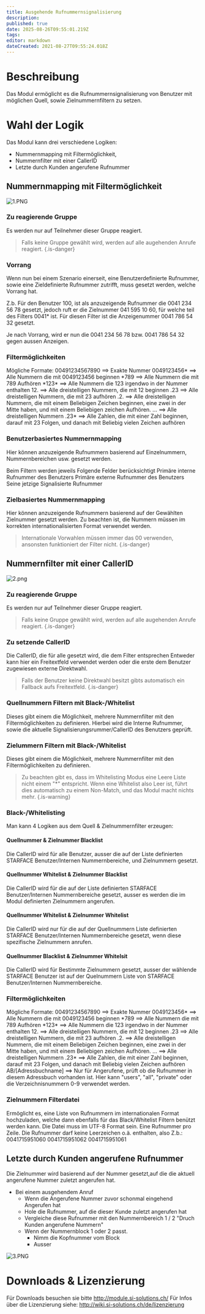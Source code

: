 ```yaml
---
title: Ausgehende Rufnummernsignalisierung
description: 
published: true
date: 2025-08-26T09:55:01.219Z
tags: 
editor: markdown
dateCreated: 2021-08-27T09:55:24.018Z
---
```


# Beschreibung
Das Modul ermöglicht es die Rufnummernsignalisierung von Benutzer mit möglichen Quell, sowie Zielnummernfiltern zu setzen.

# Wahl der Logik
Das Modul kann drei verschiedene Logiken: 
- Nummernmapping mit Filtermöglichkeit,
- Nummernfilter mit einer CallerID
- Letzte durch Kunden angerufene Rufnummer

## Nummernmapping mit Filtermöglichkeit

![1.PNG](/uploads/zielabhaengige-rufnummernsignalisierung/1.PNG)

### Zu reagierende Gruppe
Es werden nur auf Teilnehmer dieser Gruppe reagiert.

> Falls keine Gruppe gewählt wird, werden auf alle augehenden Anrufe reagiert.
{.is-danger}

### Vorrang
Wenn nun bei einem Szenario einerseit, eine Benutzerdefinierte Rufnummer, sowie eine Zieldefinierte Rufnummer zutrifft, muss gesetzt werden, welche Vorrang hat.

Z.b.
Für den Benutzer 100, ist als anzuzeigende Rufnummer die 0041 234 56 78 gesetzt, jedoch ruft er die Zielnummer 041 595 10 60, für welche teil des Filters 0041* ist. Für diesen Filter ist die Anzeigenummer 0041 786 54 32 gesetzt.

Je nach Vorrang, wird er nun die 0041 234 56 78 bzw. 0041 786 54 32 gegen aussen Anzeigen.

### Filtermöglichkeiten
Mögliche Formate:
00491234567890 ==> Exakte Nummer
0049123456\* ==> Alle Nummern die mit 0049123456 beginnen
\*789 ==> Alle Nummern die mit 789 Aufhören
\*123\* ==> Alle Nummern die 123 irgendwo in der Nummer enthalten
12. ==> Alle dreistelligen Nummern, die mit 12 beginnen
.23 ==> Alle dreistelligen Nummern, die mit 23 aufhören
.2. ==> Alle dreistelligen Nummern, die mit einem Beliebigen Zeichen beginnen, eine zwei in der Mitte haben, und mit einem Beliebigen zeichen Aufhören.
... ==> Alle dreistelligen Nummern
.23\* ==> Alle Zahlen, die mit einer Zahl beginnen, darauf mit 23 Folgen, und danach mit Beliebig vielen Zeichen aufhören 

### Benutzerbasiertes Nummernmapping
Hier können anzuzeigende Rufnummern basierend auf Einzelnummern, Nummernbereichen usw. gesetzt werden.

Beim Filtern werden jeweils Folgende Felder berücksichtigt
Primäre interne Rufnummer des Benutzers
Primäre externe Rufnummer des Benutzers
Seine jetzige Signalisierte Rufnummer

### Zielbasiertes Nummernmapping
Hier können anzuzeigende Rufnummern basierend auf der Gewählten Zielnummer gesetzt werden.
Zu beachten ist, die Nummern müssen im korrekten internationalisierten Format verwendet werden.
> Internationale Vorwahlen müssen immer das 00 verwenden, ansonsten funktioniert der Filter nicht.
{.is-danger}

## Nummernfilter mit einer CallerID
![2.png](/uploads/zielabhaengige-rufnummernsignalisierung/2.png)

### Zu reagierende Gruppe
Es werden nur auf Teilnehmer dieser Gruppe reagiert.

> Falls keine Gruppe gewählt wird, werden auf alle augehenden Anrufe reagiert.
{.is-danger}

### Zu setzende CallerID
Die CallerID, die für alle gesetzt wird, die dem Filter entsprechen
Entweder kann hier ein Freitextfeld verwendet werden oder die erste dem Benutzer zugewiesen externe Direktwahl.

> Falls der Benutzer keine Direktwahl besitzt gibts automatisch ein Fallback aufs Freitextfeld.
{.is-danger}


### Quellnummern Filtern mit Black-/Whitelist
Dieses gibt einem die Möglichkeit, mehrere Nummernfilter mit den Filtermöglichkeiten zu definieren.
Hierbei wird die Interne Rufnummer, sowie die aktuelle Signalisierungsrummer/CallerID des Benutzers geprüft.

### Zielummern Filtern mit Black-/Whitelist
Dieses gibt einem die Möglichkeit, mehrere Nummernfilter mit den Filtermöglichkeiten zu definieren.

> Zu beachten gibt es, dass im Whitelisting Modus eine Leere Liste nicht einem "\*" entspricht. Wenn eine Whitelist also Leer ist, führt dies automatisch zu einem Non-Match, und das Modul macht nichts mehr.
{.is-warning}


### Black-/Whitelisting
Man kann 4 Logiken aus dem Quell & Zielnummernfilter erzeugen:

#### Quellnummer & Zielnummer Blacklist
Die CallerID wird für alle Benutzer, ausser die auf der Liste definierten STARFACE Benutzer/Internen Nummernbereiche, und Zielnummern gesetzt.

#### Quellnummer Whitelist & Zielnummer Blacklist
Die CallerID wird für die auf der Liste definierten STARFACE Benutzer/Internen Nummernbereiche gesetzt, ausser es werden die im Modul definierten Zielnummern angerufen.

#### Quellnummer Whitelist & Zielnummer Whitelist
Die CallerID wird nur für die auf der Quellnummern Liste definierten STARFACE Benutzer/Internen Nummernbereiche gesetzt, wenn diese spezifische Zielnummern anrufen.

#### Quellnummer Blacklist & Zielnummer Whitelsit
Die CallerID wird für Bestimmte Zielnummern gesetzt, ausser der wählende STARFACE Benutzer ist auf der Quelnummern Liste von STARFACE Benutzer/Internen Nummernbereiche.

### Filtermöglichkeiten
Mögliche Formate:
00491234567890 ==> Exakte Nummer
0049123456\* ==> Alle Nummern die mit 0049123456 beginnen
\*789 ==> Alle Nummern die mit 789 Aufhören
\*123\* ==> Alle Nummern die 123 irgendwo in der Nummer enthalten
12. ==> Alle dreistelligen Nummern, die mit 12 beginnen
.23 ==> Alle dreistelligen Nummern, die mit 23 aufhören
.2. ==> Alle dreistelligen Nummern, die mit einem Beliebigen Zeichen beginnen, eine zwei in der Mitte haben, und mit einem Beliebigen zeichen Aufhören.
... ==> Alle dreistelligen Nummern
.23\* ==> Alle Zahlen, die mit einer Zahl beginnen, darauf mit 23 Folgen, und danach mit Beliebig vielen Zeichen aufhören 
AB/\[Adressbuchname] ==> Nur für Angerufene, prüft ob die Rufnummer in diesem Adressbuch vorhanden ist. Hier kann "users", "all", "private" oder die Verzeichnisnummern 0-9 verwendet werden.

### Zielnummern Filterdatei
Ermöglicht es, eine Liste von Rufnummern im internationalen Format hochzuladen, welche dann ebenfalls für das Black/Whitelist Filtern benützt werden kann.
Die Datei muss im UTF-8 Format sein. Eine Rufnummer pro Zeile.
Die Rufnummer darf keine Leerzeichen o.ä. enthalten, also Z.b.: 
0041715951060
0041715951062
0041715951061

## Letzte durch Kunden angerufene Rufnummer
Die Zielnummer wird basierend auf der Nummer gesetzt,auf die die aktuell angerufene Nummer zuletzt angerufen hat.

- Bei einem ausgehendem Anruf
    - Wenn die Angerufene Nummer zuvor schonmal eingehend Angerufen hat
    - Hole die Rufnummer, auf die dieser Kunde zuletzt angerufen hat
    - Vergleiche diese Rufnummer mit den Nummernbereich 1 / 2 "Druch Kunden angerufene Nummern"
    - Wenn der Nummernblock 1 oder 2 passt.
        - Nimm die Kopfnummer vom Block
        - Ausser 

![3.PNG](/uploads/zielabhaengige-rufnummernsignalisierung/3.PNG)

# Downloads & Lizenzierung
Für Downloads besuchen sie bitte http://module.si-solutions.ch/
Für Infos über die Lizenzierung siehe: http://wiki.si-solutions.ch/de/lizenzierung